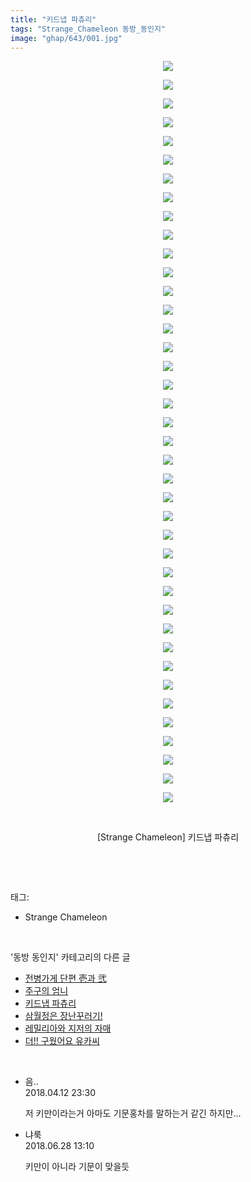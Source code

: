 ```yaml
---
title: "키드냅 파츄리"
tags: "Strange_Chameleon 동방_동인지"
image: "ghap/643/001.jpg"
---
```

<div class="article">
<p style="text-align: center; clear: none; float: none;"><img src="{{ site.nasurl }}/ghap/643/001.jpg"/></p>
<p style="text-align: center; clear: none; float: none;"><img src="{{ site.nasurl }}/ghap/643/002.jpg"/></p>
<p style="text-align: center; clear: none; float: none;"><img src="{{ site.nasurl }}/ghap/643/003.jpg"/></p>
<p style="text-align: center; clear: none; float: none;"><img src="{{ site.nasurl }}/ghap/643/004.jpg"/></p>
<p style="text-align: center; clear: none; float: none;"><img src="{{ site.nasurl }}/ghap/643/005.jpg"/></p>
<p style="text-align: center; clear: none; float: none;"><img src="{{ site.nasurl }}/ghap/643/006.jpg"/></p>
<p style="text-align: center; clear: none; float: none;"><img src="{{ site.nasurl }}/ghap/643/007.jpg"/></p>
<p style="text-align: center; clear: none; float: none;"><img src="{{ site.nasurl }}/ghap/643/008.jpg"/></p>
<p style="text-align: center; clear: none; float: none;"><img src="{{ site.nasurl }}/ghap/643/009.jpg"/></p>
<p style="text-align: center; clear: none; float: none;"><img src="{{ site.nasurl }}/ghap/643/010.jpg"/></p>
<p style="text-align: center; clear: none; float: none;"><img src="{{ site.nasurl }}/ghap/643/011.jpg"/></p>
<p style="text-align: center; clear: none; float: none;"><img src="{{ site.nasurl }}/ghap/643/012.jpg"/></p>
<p style="text-align: center; clear: none; float: none;"><img src="{{ site.nasurl }}/ghap/643/013.jpg"/></p>
<p style="text-align: center; clear: none; float: none;"><img src="{{ site.nasurl }}/ghap/643/014.jpg"/></p>
<p style="text-align: center; clear: none; float: none;"><img src="{{ site.nasurl }}/ghap/643/015.jpg"/></p>
<p style="text-align: center; clear: none; float: none;"><img src="{{ site.nasurl }}/ghap/643/016.jpg"/></p>
<p style="text-align: center; clear: none; float: none;"><img src="{{ site.nasurl }}/ghap/643/017.jpg"/></p>
<p style="text-align: center; clear: none; float: none;"><img src="{{ site.nasurl }}/ghap/643/018.jpg"/></p>
<p style="text-align: center; clear: none; float: none;"><img src="{{ site.nasurl }}/ghap/643/019.jpg"/></p>
<p style="text-align: center; clear: none; float: none;"><img src="{{ site.nasurl }}/ghap/643/020.jpg"/></p>
<p style="text-align: center; clear: none; float: none;"><img src="{{ site.nasurl }}/ghap/643/021.jpg"/></p>
<p style="text-align: center; clear: none; float: none;"><img src="{{ site.nasurl }}/ghap/643/022.jpg"/></p>
<p style="text-align: center; clear: none; float: none;"><img src="{{ site.nasurl }}/ghap/643/023.jpg"/></p>
<p style="text-align: center; clear: none; float: none;"><img src="{{ site.nasurl }}/ghap/643/024.jpg"/></p>
<p style="text-align: center; clear: none; float: none;"><img src="{{ site.nasurl }}/ghap/643/025.jpg"/></p>
<p style="text-align: center; clear: none; float: none;"><img src="{{ site.nasurl }}/ghap/643/026.jpg"/></p>
<p style="text-align: center; clear: none; float: none;"><img src="{{ site.nasurl }}/ghap/643/027.jpg"/></p>
<p style="text-align: center; clear: none; float: none;"><img src="{{ site.nasurl }}/ghap/643/028.jpg"/></p>
<p style="text-align: center; clear: none; float: none;"><img src="{{ site.nasurl }}/ghap/643/029.jpg"/></p>
<p style="text-align: center; clear: none; float: none;"><img src="{{ site.nasurl }}/ghap/643/030.jpg"/></p>
<p style="text-align: center; clear: none; float: none;"><img src="{{ site.nasurl }}/ghap/643/031.jpg"/></p>
<p style="text-align: center; clear: none; float: none;"><img src="{{ site.nasurl }}/ghap/643/032.jpg"/></p>
<p style="text-align: center; clear: none; float: none;"><img src="{{ site.nasurl }}/ghap/643/033.jpg"/></p>
<p style="text-align: center; clear: none; float: none;"><img src="{{ site.nasurl }}/ghap/643/034.jpg"/></p>
<p style="text-align: center; clear: none; float: none;"><img src="{{ site.nasurl }}/ghap/643/035.jpg"/></p>
<p style="text-align: center; clear: none; float: none;"><img src="{{ site.nasurl }}/ghap/643/036.jpg"/></p>
<p style="text-align: center; clear: none; float: none;"><img src="{{ site.nasurl }}/ghap/643/037.jpg"/></p>
<p style="text-align: center; clear: none; float: none;"><img src="{{ site.nasurl }}/ghap/643/038.jpg"/></p>
<p style="text-align: center; clear: none; float: none;"><img src="{{ site.nasurl }}/ghap/643/039.jpg"/></p>
<p style="text-align: center; clear: none; float: none;"><img src="{{ site.nasurl }}/ghap/643/040.jpg"/></p>
<p style="text-align: center; clear: none; float: none;"><br/></p>
<p style="text-align: center; clear: none; float: none;">[Strange Chameleon] 키드냅 파츄리</p>
<p><br/></p>
</div><br/>
<div class="tagTrail">
<p>태그: </p>
<ul>
<li>Strange Chameleon</li>
</ul>
</div><br/>
<div class="another">
<p>'동방 동인지' 카테고리의 다른 글</p>
<ul>
<li><a href="/2016-07-02-ghap_646">전병가게 단편 壱과 弐</a></li>
<li><a href="/2016-07-02-ghap_645">주구의 엄니</a></li>
<li><a href="/2016-07-02-ghap_643">키드냅 파츄리</a></li>
<li><a href="/2016-07-02-ghap_642">삼월정은 장난꾸러기!</a></li>
<li><a href="/2016-07-02-ghap_641">레밀리아와 지저의 자매</a></li>
<li><a href="/2016-07-02-ghap_640">더!! 구웠어요 유카씨</a></li>
</ul>
</div><br/>
<div class="cb_module cb_fluid">
<div class="cb_wrt cb_profile">
<div class="comment">
<ul>
<li class="cb_thumb_off" id="comment15238024">
<div class="cb_comment_area">
<div class="cb_info_area">
<div class="cb_section">
<span class="cb_nick_name">음..</span>
</div>
<div class="cb_section">
<span class="cb_date">2018.04.12 23:30 </span>
</div>
</div>
<div class="cb_dsc_comment">
<p class="cb_dsc">
											저 키만이라는거 아마도 기문홍차를 말하는거 같긴 하지만...
										</p>
</div>
</div></li>
<li class="cb_thumb_off" id="comment15277920">
<div class="cb_comment_area">
<div class="cb_info_area">
<div class="cb_section">
<span class="cb_nick_name">냐룩</span>
</div>
<div class="cb_section">
<span class="cb_date">2018.06.28 13:10 </span>
</div>
</div>
<div class="cb_dsc_comment">
<p class="cb_dsc">
											키만이 아니라 기문이 맞을듯
										</p>
</div>
</div></li>
</ul>
</div>
</div><!-- commentList close -->
</div><br/>
